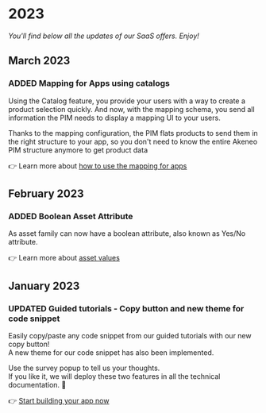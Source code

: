 # 2023

*You'll find below all the updates of our SaaS offers. Enjoy!*

<!--  EXAMPLE | New feature 
### <span class="label label-news label-added">ADDED</span> New feature 

what the feature does? what's the value for API users?

👉 Learn more about [how to ...](/your-link.html) 
-->

<!--  EXAMPLE | New feature with potential impacts on integration using the API 
### <span class="label label-news label-added">ADDED</span> <span class="label label-news label-notice">NOTICE</span> Feature name
**⚠️ This update could have an impact on existing integrations.** 

what the feature does? what's the value for API users? How it could impact existing integrations?

👉 Learn more about [how to ...](/your-link.html) 
-->

<!-- EXAMPLE | Updated feature 
### <span class="label label-news label-updated">UPDATED</span> Feature name

what the feature does? what's the value for API users?

👉 Learn more about [how to ...](/your-link.html) 
-->

<!-- EXAMPLE | Updated feature with potential impacts on integration using the API
### <span class="label label-news label-updated">UPDATED</span> <span class="label label-news label-notice">NOTICE</span> Feature name
**⚠️ This update could have an impact on existing integrations.** 

what the feature does? what's the value for API users? How it could impact existing integrations?

👉 Learn more about [how to ...](/your-link.html)  
-->


<!-- BUG FIX EXAMPLE
### <span class="label label-news label-fix">FIX</span> Bug fixes

- bug fix #1
- bug fix #2 
-->

<!-- Months always are title level 2 with ## before -->
## March 2023

### <span class="label label-news label-added">ADDED</span> Mapping for Apps using catalogs

Using the Catalog feature, you provide your users with a way to create a product selection quickly. 
And now, with the mapping schema, you send all information the PIM needs to display a mapping UI to your users. 

Thanks to the mapping configuration, the PIM flats products to send them in the right structure to your app, 
so you don't need to know the entire Akeneo PIM structure anymore to get product data


👉 Learn more about [how to use the mapping for apps](/apps/catalogs.html#use-the-catalog-product-mapping) 



## February 2023

### <span class="label label-news label-added">ADDED</span> Boolean Asset Attribute

As asset family can now have a boolean attribute, also known as Yes/No attribute.

👉 Learn more about [asset values](/concepts/asset-manager.html#focus-on-the-asset-values)


## January 2023

### <span class="label label-news label-updated">UPDATED</span> Guided tutorials - Copy button and new theme for code snippet

Easily copy/paste any code snippet from our guided tutorials with our new copy button!  
A new theme for our code snippet has also been implemented. 

Use the survey popup to tell us your thoughts.  
If you like it, we will deploy these two features in all the technical documentation. 🚀

👉 [Start building your app now](/tutorials/how-to-get-your-app-token.html) 

